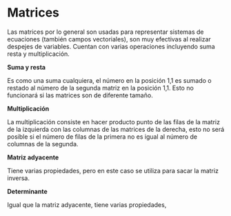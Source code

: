 

# Matrices
 
Las matrices por lo general son usadas para representar sistemas de ecuaciones (también campos vectoriales), son muy efectivas al realizar despejes de variables. Cuentan con varias operaciones incluyendo suma resta y multiplicación.

**Suma y resta**

Es como una suma cualquiera, el número en la posición 1,1 es sumado o restado al número de la segunda matriz en la posición 1,1. Esto no funcionará si las matrices son de diferente tamaño.

**Multiplicación**

La multiplicación consiste en hacer producto punto de las filas de la matriz de la izquierda con las columnas de las matrices de la derecha, esto no será posible si el número de filas de la primera no es igual al número de columnas de la segunda.

**Matriz adyacente**

Tiene varias propiedades, pero en este caso se utiliza para sacar la matriz inversa.

**Determinante**

Igual que la matriz adyacente, tiene varias propiedades, 
<!--stackedit_data:
eyJoaXN0b3J5IjpbMTQyOTg3MTY5NiwxMDk1OTczMTMsLTEwMT
IwNTY4MTNdfQ==
-->